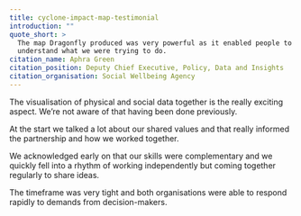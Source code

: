```yaml
---
title: cyclone-impact-map-testimonial
introduction: ""
quote_short: >
  The map Dragonfly produced was very powerful as it enabled people to
  understand what we were trying to do.
citation_name: Aphra Green
citation_position: Deputy Chief Executive, Policy, Data and Insights
citation_organisation: Social Wellbeing Agency
---
```


The visualisation of physical and social data together is the really exciting
aspect. We’re not aware of that having been done previously.

At the start we talked a lot about our shared values and that really informed
the partnership and how we worked together.

We acknowledged early on that our skills were complementary and we quickly fell
into a rhythm of working independently but coming together regularly to share
ideas.

The timeframe was very tight and both organisations were able to respond rapidly
 to demands from decision-makers.
